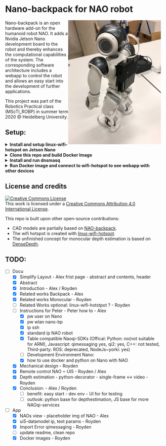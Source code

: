 # Nano-backpack for NAO robot
<img src="report/nano-backpack.jpg" width="300" align="right"/>

Nano-backpack is an open hardware add-on for the humanoid robot NAO. It adds
a Nvidia Jetson Nano development board to the robot and thereby enhances the computational capabilities of the system. The corresponding software architecture includes
a webapp to control the robot and allows an easy start into the development of further
applications.

This project was part of the Robotics Practical class (MScTI_ROBP) in summer term 2020 @ Heidelberg University.

## Setup:
<details><summary><b>Install and setup linux-wifi-hotspot on Jetson Nano</b></summary>

1. Install dependencies:

    ```sh
    sudo apt install -y libgtk-3-dev build-essential gcc g++ pkg-config make hostapd
    ```
2. Clone repo and build:

    ```sh
    git clone https://github.com/lakinduakash/linux-wifi-hotspot
    cd linux-wifi-hotspot

    # build binaries
    make

    # install
    sudo make install
    ```
3. Open application and create hotspot with `rndis0` preset
4. Run linux-wifi-hotspot on every startup:
    ```sh
    systemctl enable create_ap
    ```
</details>
<details><summary><b>Clone this repo and build Docker Image</b></summary>

1. Clone:
    ```sh
    git clone https://github.com/roydenwa/nano-backpack.git
    ```
2. Navigate to nano-backpack/src/app/ and build Docker image with:
    ```sh
    sudo docker build -t "nano-backpack" .
    ```
</details>
<details><summary><b>Install and run dnsmasq</b></summary>

1. Install dnsmasq:
    ```sh
    apt install dnsmasq
    ```
2. Run provided bash script to setup a subnet:
    ```sh
    sudo bash run_dnsmasq.sh
    ```
</details>
<details><summary><b>Run Docker image and connect to wifi-hotspot to see webapp with other devices</b></summary>

Start Docker image with interactive shell:
    `
    sudo docker run --rm -it -p 80:80 "nano-backpack"
    `
The webapp should now be visible at `192.168.12.1` if you are connected to the previously created wifi hotspot.
</details>
 
## License and credits
<a rel="license" href="http://creativecommons.org/licenses/by/4.0/"><img alt="Creative Commons License" style="border-width:0" src="https://i.creativecommons.org/l/by/4.0/88x31.png" /></a><br />This work is licensed under a <a rel="license" href="http://creativecommons.org/licenses/by/4.0/">Creative Commons Attribution 4.0 International License</a>.

This repo is built upon other open-source contributions:

* CAD models are partially based on [NAO-backpack](https://github.com/uchile-robotics/nao-backpack).
* The wifi hotspot is created with [linux-wifi-hotspot](https://github.com/lakinduakash/linux-wifi-hotspot).
* The unfinished concept for monocular depth estimation is based on [DenseDepth](https://github.com/ialhashim/DenseDepth).

## TODO:
- [ ] Docu
   - [x] Simplify Layout - Alex frist page - abstract and contents, header
    - [x] Abstract
    - [X] Introduction - Alex / Royden
    - [x] Related works Backpack - Alex
    - [X] Related works Monocular - Royden 
    - [ ] Related Works optional: linux-wifi-hotstpot ? - Royden
    - [ ] Instructions for Peter - Peter how to - Alex
        - [x] pw user on Nano
        - [x] pw wlan nano-bp
        - [x] ip ssh
        - [x] standard ip NAO robot
        - [x] Table compatible Naoqi-SDKs (Offical: Python: no(not suitable for ARM), Javascript: qimessaging yes, qi2: yes, C++: not tested, Third-party: ROS: deprecated,   NodeJs~yorki: yes)
        - [ ] Development Environment Nano:
        - [x] how to use docker and python on Nano with NAO
   - [X] Mechanical design - Royden
   - [X] Remote control NAO ~ UI5 - Royden / Alex
   - [X] Depth estimation - python-decorator - single-frame <-> video - Royden
   - [X] Conclusion: - Alex / Royden
      - [ ] benefit: easy start - dev env - UI for for testing
      - [ ] outlook: python base for depthestimation, JS base for more NAOqi-services
- [ ] App
   - [x] NAOs view - placeholder img of NAO - Alex
   - [X] ui5-datamodel ip, text params - Royden
   - [X] Import Error qimessaging - Royden
   - [ ] update readme, clean repo 
   - [X] Docker images - Royden
